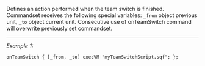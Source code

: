 Defines an action performed when the team switch is finished.
Commandset receives the following special variables: `_from` object previous unit, `_to` object current unit.
Consecutive use of onTeamSwitch command will overwrite previously set commandset.


---
*Example 1:*
```sqf
onTeamSwitch { [_from, _to] execVM "myTeamSwitchScript.sqf"; };
```